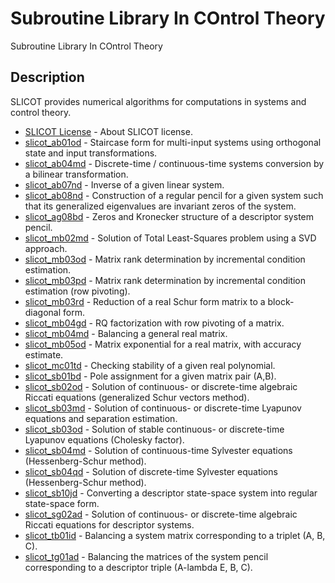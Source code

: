 # Subroutine Library In COntrol Theory

Subroutine Library In COntrol Theory

## Description

SLICOT provides numerical algorithms for computations in systems and control theory.

- [SLICOT License](About_SLICOT_license.md) - About SLICOT license.
- [slicot_ab01od](slicot_ab01od.md) - Staircase form for multi-input systems using orthogonal state and input transformations.
- [slicot_ab04md](slicot_ab04md.md) - Discrete-time / continuous-time systems conversion by a bilinear transformation.
- [slicot_ab07nd](slicot_ab07nd.md) - Inverse of a given linear system.
- [slicot_ab08nd](slicot_ab08nd.md) - Construction of a regular pencil for a given system such that its generalized eigenvalues are invariant zeros of the system.
- [slicot_ag08bd](slicot_ag08bd.md) - Zeros and Kronecker structure of a descriptor system pencil.
- [slicot_mb02md](slicot_mb02md.md) - Solution of Total Least-Squares problem using a SVD approach.
- [slicot_mb03od](slicot_mb03od.md) - Matrix rank determination by incremental condition estimation.
- [slicot_mb03pd](slicot_mb03pd.md) - Matrix rank determination by incremental condition estimation (row pivoting).
- [slicot_mb03rd](slicot_mb03rd.md) - Reduction of a real Schur form matrix to a block-diagonal form.
- [slicot_mb04gd](slicot_mb04gd.md) - RQ factorization with row pivoting of a matrix.
- [slicot_mb04md](slicot_mb04md.md) - Balancing a general real matrix.
- [slicot_mb05od](slicot_mb05od.md) - Matrix exponential for a real matrix, with accuracy estimate.
- [slicot_mc01td](slicot_mc01td.md) - Checking stability of a given real polynomial.
- [slicot_sb01bd](slicot_sb01bd.md) - Pole assignment for a given matrix pair (A,B).
- [slicot_sb02od](slicot_sb02od.md) - Solution of continuous- or discrete-time algebraic Riccati equations (generalized Schur vectors method).
- [slicot_sb03md](slicot_sb03md.md) - Solution of continuous- or discrete-time Lyapunov equations and separation estimation.
- [slicot_sb03od](slicot_sb03od.md) - Solution of stable continuous- or discrete-time Lyapunov equations (Cholesky factor).
- [slicot_sb04md](slicot_sb04md.md) - Solution of continuous-time Sylvester equations (Hessenberg-Schur method).
- [slicot_sb04qd](slicot_sb04qd.md) - Solution of discrete-time Sylvester equations (Hessenberg-Schur method).
- [slicot_sb10jd](slicot_sb10jd.md) - Converting a descriptor state-space system into regular state-space form.
- [slicot_sg02ad](slicot_sg02ad.md) - Solution of continuous- or discrete-time algebraic Riccati equations for descriptor systems.
- [slicot_tb01id](slicot_tb01id.md) - Balancing a system matrix corresponding to a triplet (A, B, C).
- [slicot_tg01ad](slicot_tg01ad.md) - Balancing the matrices of the system pencil corresponding to a descriptor triple (A-lambda E, B, C).

